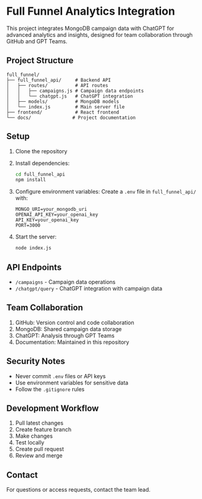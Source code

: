 # Full Funnel Analytics Integration

This project integrates MongoDB campaign data with ChatGPT for advanced analytics and insights, designed for team collaboration through GitHub and GPT Teams.

## Project Structure

```
full_funnel/
├── full_funnel_api/     # Backend API
│   ├── routes/          # API routes
│   │   ├── campaigns.js # Campaign data endpoints
│   │   └── chatgpt.js   # ChatGPT integration
│   ├── models/          # MongoDB models
│   └── index.js         # Main server file
├── frontend/            # React frontend
└── docs/               # Project documentation
```

## Setup

1. Clone the repository
2. Install dependencies:
   ```bash
   cd full_funnel_api
   npm install
   ```

3. Configure environment variables:
   Create a `.env` file in `full_funnel_api/` with:
   ```
   MONGO_URI=your_mongodb_uri
   OPENAI_API_KEY=your_openai_key
   API_KEY=your_openai_key
   PORT=3000
   ```

4. Start the server:
   ```bash
   node index.js
   ```

## API Endpoints

- `/campaigns` - Campaign data operations
- `/chatgpt/query` - ChatGPT integration with campaign data

## Team Collaboration

1. GitHub: Version control and code collaboration
2. MongoDB: Shared campaign data storage
3. ChatGPT: Analysis through GPT Teams
4. Documentation: Maintained in this repository

## Security Notes

- Never commit `.env` files or API keys
- Use environment variables for sensitive data
- Follow the `.gitignore` rules

## Development Workflow

1. Pull latest changes
2. Create feature branch
3. Make changes
4. Test locally
5. Create pull request
6. Review and merge

## Contact

For questions or access requests, contact the team lead.
